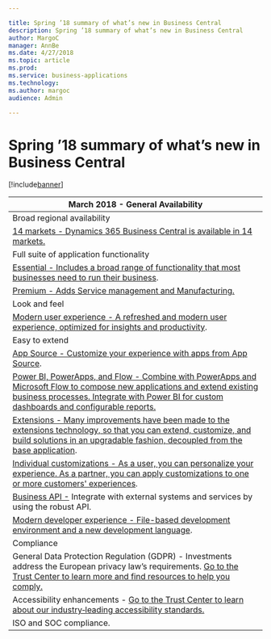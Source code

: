 ```yaml
---

title: Spring ’18 summary of what’s new in Business Central
description: Spring ’18 summary of what’s new in Business Central
author: MargoC
manager: AnnBe
ms.date: 4/27/2018
ms.topic: article
ms.prod: 
ms.service: business-applications
ms.technology: 
ms.author: margoc
audience: Admin

---
```

#  Spring ’18 summary of what’s new in Business Central




[!include[banner](../../../includes/banner.md)]

| March 2018 - General Availability                                                                                                                                                                                                                             |
|---------------------------------------------------------------------------------------------------------------------------------------------------------------------------------------------------------------------------------------------------------------|
| Broad regional availability                                                                                                                                                                                                                                   |
| [14 markets - Dynamics 365 Business Central is available in 14 markets. ](broad-regional-availability.md)                                                                                                                                                      |
| Full suite of application functionality                                                                                                                                                                                                                       |
| [Essential - Includes a broad range of functionality that most businesses need to run their business](essential-premium.md).                                                                                                                                      |
| [Premium - Adds Service management and Manufacturing. ](essential-premium.md)                                                                                                                                                                                       |
| Look and feel                                                                                                                                                                                                                                                 |
| [Modern user experience - A refreshed and modern user experience, optimized for insights and productivity](modern-user-experience.md).                                                                                                                                     |
| Easy to extend                                                                                                                                                                                                                                                |
| [App Source - Customize your experience with apps from App Source](extensibility/index.md).                                                                                                                                                                             |
| [Power BI, PowerApps, and Flow - Combine with PowerApps and Microsoft Flow to compose new applications and extend existing business processes. Integrate with Power BI for custom dashboards and configurable reports.](extensibility/index.md)                |
| [Extensions - Many improvements have been made to the extensions technology, so that you can extend, customize, and build solutions in an upgradable fashion, decoupled from the base application](extensibility/index.md).                                             |
| [Individual customizations - As a user, you can personalize your experience. As a partner, you can apply customizations to one or more customers' experiences](extensibility/index.md).                                                                  |
| [Business API -](extensibility/index.md) Integrate with external systems and services by using the robust API.                                                                                                                                                       |
| [Modern developer experience - File-based development environment and a new development language](extensibility/index.md).                                                                                                                           |
| Compliance                                                                                                                                                                                                                                                    |
| General Data Protection Regulation (GDPR) - Investments address the European privacy law’s requirements. [Go to the Trust Center to learn more and find resources to help you comply.](https://www.microsoft.com/en-us/TrustCenter/Privacy/gdpr/default.aspx) |
| Accessibility enhancements - [Go to the Trust Center to learn about our industry‑leading accessibility standards.](https://www.microsoft.com/en-us/trustcenter/compliance/accessibility)                                                                      |
| ISO and SOC compliance.                                                                                                                                                                                                                                       |
